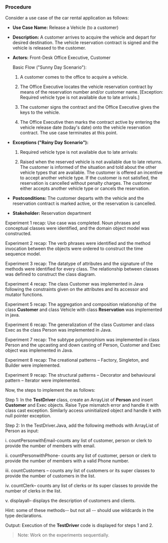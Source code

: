 ### Procedure

Consider a use case of the car rental application as follows:

-  **Use Case Name:** Release a Vehicle (to a customer)

- **Description:** A customer arrives to acquire the vehicle and depart for desired destination. The vehicle reservation contract is signed and the vehicle is released to the customer.

- **Actors:** Front-Desk Office Executive, Customer

  Basic Flow ("Sunny Day Scenario"):

    1. A customer comes to the office to acquire a vehicle.

    2. The Office Executive locates the vehicle reservation contract by means of the reservation number and/or customer name. [Exception: Required vehicle type is not available due to late arrivals.]

    3. The customer signs the contract and the Office Executive gives the keys to the vehicle.

    4. The Office Executive then marks the contract active by entering the vehicle release date (today's date) onto the vehicle reservation contract. The use case terminates at this point.

-  **Exceptions ("Rainy Day Scenario"):**

    1. Required vehicle type is not available due to late arrivals:

    2. Raised when the reserved vehicle is not available due to late returns. The customer is informed of the situation and told about the other vehicle types that are available. The customer is offered an incentive to accept another vehicle type. If the customer is not satisfied, the reservation is cancelled without penalty charges. The customer either accepts another vehicle type or cancels the reservation.

- **Postconditions:** The customer departs with the vehicle and the reservation contract is marked active, or the reservation is cancelled.

-  **Stakeholder:** Reservation department

Experiment 1 recap: Use case was completed. Noun phrases and conceptual classes were identified, and the domain object model was constructed.

Experiment 2 recap: The verb phrases were identified and the method invocation between the objects were ordered to construct the time sequence model.

Experiment 3 recap: The datatype of attributes and the signature of the methods were identified for every class. The relationship between classes was defined to construct the class diagram.

Experiment 4 recap: The class Customer was implemented in Java following the constraints given on the attributes and its accessor and mutator functions.

Experiment 5 recap: The aggregation and composition relationship of the class **Customer** and class Vehicle with class **Reservation** was implemented in java.

Experiment 6 recap: The generalization of the class Customer and class Exec as the class Person was implemented in Java.

Experiment 7 recap: The subtype polymorphism was implemented in class Person and the upcasting and down casting of Person, Customer and Exec object was implemented in Java.

Experiment 8 recap: The creational patterns – Factory, Singleton, and Builder were implemented.

Experiment 9 recap: The structural patterns – Decorator and behavioural pattern – Iterator were implemented.

Now, the steps to implement the as follows:

Step 1: In the **TestDriver** class, create an ArrayList of **Person** and insert **Customer** and Exec objects. Raise Type mismatch error and handle it with class cast exception. Similarly access uninitialized object and handle it with null pointer exception.

Step 2: In the TestDriver.Java, add the following methods with ArrayList of Person as input:

i. countPersonwithEmail-counts any list of customer, person or clerk to provide the number of members with email.

ii. countPersonwithPhone- counts any list of customer, person or clerk to provide the number of members with a valid Phone number.

iii. countCustomers – counts any list of customers or its super classes to provide the number of customers in the list.

iv. countClerk– counts any list of clerks or its super classes to provide the number of clerks in the list.

v. displayall– displays the description of customers and clients.

Hint: some of these methods-- but not all -- should use wildcards in the type declarations.

Output: Execution of the **TestDriver** code is displayed for steps 1 and 2.

>Note: Work on the experiments sequentially.